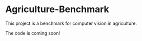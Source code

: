 # Agriculture-Benchmark
This project is a benchmark for computer vision in agriculture.

The code is coming soon!
